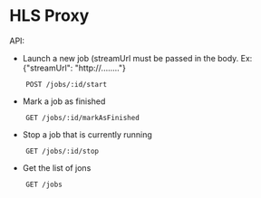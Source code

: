 HLS Proxy
======================


API: 

* Launch a new job (streamUrl must be passed in the body. Ex: {"streamUrl": "http://........"}
```
    POST /jobs/:id/start
```
* Mark a job as finished
```
    GET /jobs/:id/markAsFinished
```
* Stop a job that is currently running
```
    GET /jobs/:id/stop
```
* Get the list of jons
``` 
    GET /jobs
```    